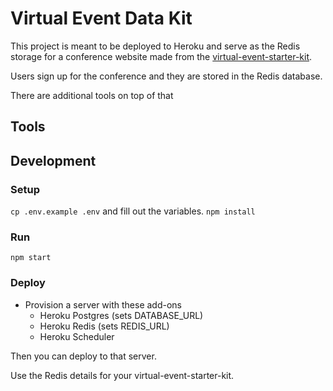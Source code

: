 # Virtual Event Data Kit

This project is meant to be deployed to Heroku and serve as the Redis storage for a conference website made from the [virtual-event-starter-kit](https://github.com/vercel/virtual-event-starter-kit).

Users sign up for the conference and they are stored in the Redis database.

There are additional tools on top of that

## Tools

## Development

### Setup

`cp .env.example .env` and fill out the variables.
`npm install`

### Run

`npm start`

### Deploy

- Provision a server with these add-ons
  - Heroku Postgres (sets DATABASE_URL)
  - Heroku Redis (sets REDIS_URL)
  - Heroku Scheduler

Then you can deploy to that server.

Use the Redis details for your virtual-event-starter-kit.
